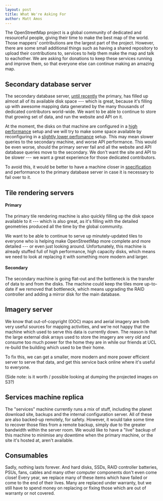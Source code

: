 ```yaml
---
layout: post
title: What We're Asking For
author: Matt Amos
---
```


The OpenStreetMap project is a global community of dedicated and
resourceful people, giving their time to make the best map of the
world. Those mappers' contributions are the largest part of the
project. However, there are some small additional things such as
having a shared repository to upload their contributions to, services
to help them make the map and talk to eachother. We are asking for
donations to keep these services running and improve them, so that
everyone else can continue making an amazing map.

## Secondary database server

The secondary database server, [until recently][1] the primary, has
filled up almost all of its available disk space --- which is great,
because it's filling up with awesome mapping data generated by the
many thousands of dedicated contributors world-wide. We want to be
able to continue to store that growing set of data, and run the
website and API on it.

At the moment, the disks on that machine are configured in a
[high performance][2] setup and we will try to make some space
available by reconfiguring in a [slightly lower perfomance][3]
setup. This may mean slower queries to the secondary machine, and
worse API performance. This would be even worse, should the primary
server fail and all the website and API database queries move to the
secondary. We don't want the site and API to be slower --- we want a
great experience for those dedicated contributors.

To avoid this, it would be better to have a machine closer in
[specification][4] and performance to the primary database server in
case it is necessary to fail over to it. 

## Tile rendering servers

#### Primary

The primary tile rendering machine is also quickly filling up the disk
space available to it --- which is also great, as it's filling with
the detailed geometries produced all the time by the global
community.

We want to be able to continue to serve up minutely-updated tiles to
everyone who is helping make OpenStreetMap more complete and more
detailed --- or even just looking around. Unfortunately, this machine
is already stuffed full of high performance, high capacity disks,
which means we need to look at replacing it with something more modern
and larger.

#### Secondary

The secondary machine is going flat-out and the bottleneck is the
transfer of data to and from the disks. The machine could keep the
tiles more up-to-date if we removed that bottleneck, which means
upgrading the RAID controller and adding a mirror disk for the main
database.

## Imagery server

We know that out-of-copyright (OOC) maps and aerial imagery are both
very useful sources for mapping activities, and we're not happy that
the machine which used to serve this data is currently down. The
reason is that the large external disk arrays used to store the
imagery are very old and consume too much power for the home they are
in while our friends at UCL re-build the building which used to be
their home.

To fix this, we can get a smaller, more modern and more power
efficient server to serve that data, and get this service back online
where it's useful to everyone.

(Side note: is it worth / possible looking at dumping the projected
images on S3?)

## Services machine replica

The "services" machine currently runs a mix of stuff, including the
planet download site, backups and the internal configuration
server. All of these are also backed-up remotely, for safety. However,
it would take some time to recover those files from a remote backup,
simply due to the greater bandwidth within the server room. We would
like to have a "live" backup of this machine to minimise any downtime
when the primary machine, or the site it's hosted at, aren't
available.

## Consumables

Sadly, nothing lasts forever. And hard disks, SSDs, RAID controller
batteries, PSUs, fans, cables and many other computer components don't
even come close! Every year, we replace many of these items which have
failed or come to the end of their lives. Many are replaced under
warranty, but we still have to spend money on replacing or fixing
those which are out of warranty or not covered.

[1]: https://wiki.openstreetmap.org/wiki/October_2014_server_maintenance
[2]: http://en.wikipedia.org/wiki/Nested_RAID_levels#RAID_1.2B0
[3]: http://en.wikipedia.org/wiki/Standard_RAID_levels#RAID_6
[4]: http://wiki.openstreetmap.org/wiki/Servers/katla
